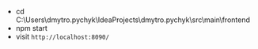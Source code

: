 
* cd C:\Users\dmytro.pychyk\IdeaProjects\dmytro.pychyk\src\main\frontend
* npm start
* visit `http://localhost:8090/`

